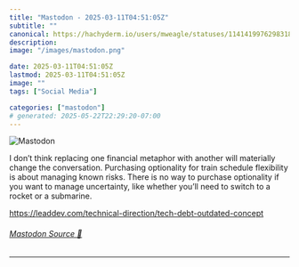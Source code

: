 ```yaml
---
title: "Mastodon - 2025-03-11T04:51:05Z"
subtitle: ""
canonical: https://hachyderm.io/users/mweagle/statuses/114141997629831804
description:
image: "/images/mastodon.png"

date: 2025-03-11T04:51:05Z
lastmod: 2025-03-11T04:51:05Z
image: ""
tags: ["Social Media"]

categories: ["mastodon"]
# generated: 2025-05-22T22:29:20-07:00
---
```

![Mastodon](/images/mastodon.png)

<p>I don’t think replacing one financial metaphor with another will materially change the conversation. Purchasing optionality for train schedule flexibility is about managing known risks. There is no way to purchase optionality if you want to manage uncertainty, like whether you’ll need to switch to a rocket or a submarine. </p><p><a href="https://leaddev.com/technical-direction/tech-debt-outdated-concept" target="_blank" rel="nofollow noopener noreferrer" translate="no"><span class="invisible">https://</span><span class="ellipsis">leaddev.com/technical-directio</span><span class="invisible">n/tech-debt-outdated-concept</span></a></p>


###### [Mastodon Source 🐘](https://hachyderm.io/@mweagle/114141997629831804)

___
